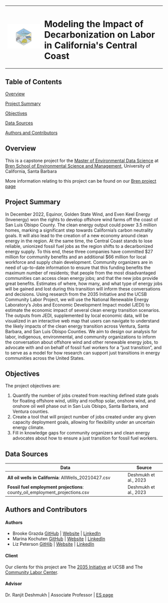 <table>
  <tr>
    <td>
      <img src="https://github.com/DeCCCarb/.github/blob/main/profile/DeCCCarb_Hex.png" 
           alt="DeCCCarb Capstone group logo: hex sticker with solar panel, floating offshore wind, smoke stack, and hard hat with wrench" 
           width="600">
    </td>
    <td>
      <h1>
        Modeling the Impact of Decarbonization on Labor in California's Central Coast
      </h1>
    </td>
  </tr>
</table>


## Table of Contents 
[Overview](#overview)

[Project Summary](#project-summary)

[Objectives](#objectives)

[Data Sources](#data-sources)

[Authors and Contributors](#authors-and-contributors) 


## Overview

This is a capstone project for the [Master of Environmental Data Science](https://bren.ucsb.edu/masters-programs/master-environmental-data-science) at [Bren School of Environmental Science and Management](https://bren.ucsb.edu/), University of California, Santa Barbara

More information relating to this project can be found on our [Bren project page]()

## Project Summary

In December 2022, Equinor, Golden State Wind, and Even Keel Energy (Invenergy) won the rights to develop offshore wind farms off the coast of San Luis Obispo County. The clean energy output could power 3.5 million homes, marking a significant step towards California’s carbon neutrality goals. It will also lead to the creation of a new economy around clean energy in the region. At the same time, the Central Coast stands to lose reliable, unionized fossil fuel jobs as the region shifts to a decarbonized energy supply. To this end, these three companies have committed $27 million for community benefits and an additional $66 million for local workforce and supply chain development. Community organizers are in need of up-to-date information to ensure that this funding benefits the maximum number of residents; that people from the most disadvantaged communities can access clean energy jobs; and that the new jobs provide great benefits. Estimates of where, how many, and what type of energy jobs will be gained and lost during this transition will inform these conversations and decisions. Using research from the 2035 Initiative and the UCSB Community Labor Project, we will use the National Renewable Energy Laboratory’s Jobs and Economic Development Impact model (JEDI) to estimate the economic impact of several clean energy transition scenarios. The outputs from JEDI, supplemented by local economic data, will be visualized in an interactive web map that users can navigate to understand the likely impacts of the clean energy transition across Ventura, Santa Barbara, and San Luis Obispo Counties. We aim to design our analysis for labor, indigenous, environmental, and community organizations to inform the conversation about offshore wind and other renewable energy jobs, to advocate with and on behalf of fossil fuel workers for a “just transition”, and to serve as a model for how research can support just transitions in energy communities across the United States.

## Objectives 

The project objectives are:

1. Quantify the number of jobs created from reaching defined state goals for floating offshore wind, utility and rooftop solar, onshore wind, and onshore oil well phase out in San Luis Obispo, Santa Barbara, and Ventura counties. 
2. Create a tool that will project number of jobs created under any given capacity deployment goals, allowing for flexibility under an uncertain energy climate.
3. Fill in knowledge gaps for community organizers and clean energy advocates about how to ensure a just transition for fossil fuel workers. 


## Data Sources 

| Data                                                                                         | Source 
| -------------------------------------------------------------------------------------------- | ------------------------------------- |
| **All oil wells in California**: AllWells_20210427.csv | Deshmukh et al., 2023 |
| **Fossil fuel employment projections**: county_oil_employment_projections.csv | Deshmukh et al., 2023  |

## Authors and Contributors 

#### Authors 

- Brooke Grazda  [GitHub](https://github.com/bgrazda) | [Website](https://bgrazda.github.io/) | [LinkedIn](https://www.linkedin.com/in/brooke-grazda-a02248217/) 
- Marina Kochuten  [GitHub](https://github.com/marinakochuten) | [Website](https://marinakochuten.github.io/) | [LinkedIn](https://www.linkedin.com/in/marina-kochuten-4786b6324/) 
- Liz Peterson  [GitHib](https://github.com/egp4aq) | [Website](https://egp4aq.github.io/) | [LinkedIn](https://www.linkedin.com/in/elizabeth-peterson-85046b204/)
 
#### Client 

Our clients for this project are The [2035 Initiative](https://www.2035initiative.com/) at UCSB and The [Community Labor Center](https://laborcenter.ucsb.edu/). 

#### Advisor 

Dr. Ranjit Deshmukh | Associate Professor | [ES page](https://es.ucsb.edu/people/ranjit-deshmukh)
